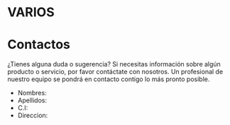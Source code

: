VARIOS
============================
# Contactos

¿Tienes alguna duda o sugerencia? Si necesitas información sobre algún producto o servicio, por favor contáctate con nosotros. Un profesional de nuestro equipo se pondrá en contacto contigo lo más pronto posible.

* Nombres:
* Apellidos:
* C.I:
* Direccion:

